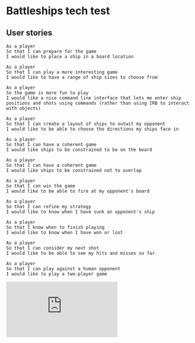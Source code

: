 # Battleships tech test

## User stories

```
As a player
So that I can prepare for the game
I would like to place a ship in a board location
```
```
As a player
So that I can play a more interesting game
I would like to have a range of ship sizes to choose from
```
```
As a player
So the game is more fun to play
I would like a nice command line interface that lets me enter ship positions and shots using commands (rather than using IRB to interact with objects)
```
```
As a player
So that I can create a layout of ships to outwit my opponent
I would like to be able to choose the directions my ships face in
```
```
As a player
So that I can have a coherent game
I would like ships to be constrained to be on the board
```
```
As a player
So that I can have a coherent game
I would like ships to be constrained not to overlap
```
```
As a player
So that I can win the game
I would like to be able to fire at my opponent's board
```
```
As a player
So that I can refine my strategy
I would like to know when I have sunk an opponent's ship
```
```
As a player
So that I know when to finish playing
I would like to know when I have won or lost
```
```
As a player
So that I can consider my next shot
I would like to be able to see my hits and misses so far
```
```
As a player
So that I can play against a human opponent
I would like to play a two-player game
```

![Tracking pixel](https://githubanalytics.herokuapp.com/course/individual_challenges/battleships_tech_test.md)
